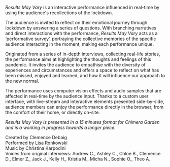 *Results May Vary* is an interactive performance influenced in real-time by using the audience's recollections of the lockdown.  

The audience is invited to reflect on their emotional journey through lockdown by answering a series of questions. With branching narratives and direct interactions with the performance, *Results May Vary* acts as a ‘performative survey’, portraying the collective memories of the specific audience interacting in the moment, making each performance unique.  

Originated from a series of in-depth interviews, collecting real-life stories, the performance aims at highlighting the thoughts and feelings of this pandemic. It invites the audience to empathise with the diversity of experiences and circumstances and offers a space to reflect on what has been missed, enjoyed and learned, and how it will influence our approach to the new normal.  

The performance uses computer vision effects and audio samples that are affected in real-time by the audience input. Thanks to a custom user interface, with live-stream and interactive elements presented side-by-side, audience members can enjoy the performance directly in the browser, from the comfort of their home, or directly on-site.  

*Results May Vary is presented in a 15 minutes format for Chimera Garden and is a working in progress towards a longer piece.*
  
  
Created by Clemence Debaig  
Performed by Lisa Ronkowski  
Music by Christina Karpodini  
Voices from original interviews: Andrew C., Ashley C., Chloe B., Clemence D., Elmer Z., Jack J., Kelly H., Kristia M., Micha N., Sophie O., Theo A.